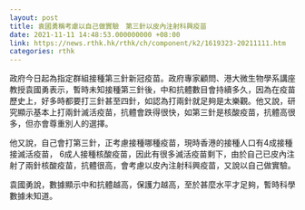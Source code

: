 ```yaml
---
layout: post
title: 袁國勇稱考慮以自己做實驗　第三針以皮內注射科興疫苗
date: 2021-11-11 14:48:53.000000000 +08:00
link: https://news.rthk.hk/rthk/ch/component/k2/1619323-20211111.htm
categories: rthk
---
```


政府今日起為指定群組接種第三針新冠疫苗。政府專家顧問、港大微生物學系講座教授袁國勇表示，暫時未知接種第三針後，中和抗體數目會持續多久，因為在疫苗歷史上，好多時都要打三針甚至四針，如認為打兩針就足夠是太樂觀。他又說，研究顯示基本上打兩針滅活疫苗，抗體會跌得很快，如第三針是核酸疫苗，抗體高很多，但亦會尊重別人的選擇。

他又說，自己會打第三針，正考慮接種哪種疫苗，現時香港的接種人口有4成接種接滅活疫苗， 6成人接種核酸疫苗，因此有很多滅活疫苗剩下，由於自己已皮內注射了兩針核酸疫苗，抗體很高，會考慮以皮內注射科興疫苗，又說以自己做實驗。

袁國勇說，數據顯示中和抗體越高，保護力越高，至於甚麼水平才足夠，暫時科學數據未知道。
